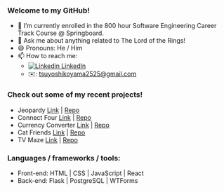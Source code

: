 ### Welcome to my GitHub!

- 🌱 I’m currently enrolled in the 800 hour Software Engineering Career Track Course @ Springboard.
- 💬 Ask me about anything related to The Lord of the Rings!
- 😄 Pronouns: He / Him
- 📫 How to reach me: 
  - [![Linkedin](https://i.stack.imgur.com/gVE0j.png) LinkedIn](https://www.linkedin.com/in/tsuyoshi-koyama-2018/)
  - ✉️: tsuyoshikoyama2525@gmail.com

### Check out some of my recent projects!
  - Jeopardy [Link](https://tsuyokoya.github.io/jeopardy/) | [Repo](https://github.com/tsuyokoya/jeopardy)
  - Connect Four [Link](https://tsuyokoya.github.io/connect-four/) | [Repo](https://github.com/tsuyokoya/connect-four)
  - Currency Converter [Link](http://tsuyokoya.pythonanywhere.com/) | [Repo](https://github.com/tsuyokoya/forex-converter)
  - Cat Friends [Link](https://tsuyokoya.github.io/cat-friends/) | [Repo](https://github.com/tsuyokoya/cat-friends)
  - TV Maze [Link](https://tsuyokoya.github.io/tv-maze/) | [Repo](https://github.com/tsuyokoya/tv-maze)

### Languages / frameworks / tools: 
  - Front-end: HTML | CSS | JavaScript | React
  - Back-end: Flask | PostgreSQL | WTForms
<!--   - Python
  - Node
  - Express
  - MongoDB/Mongoose
  - Git -->
